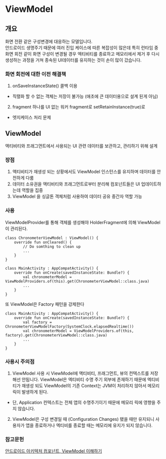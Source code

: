 # ViewModel 
## 개요
화면 전환 같은 구성변경에 대응하는 모델입니다. <br>
안드로이드 생명주기 때문에 여러 진입 케이스에 따른 복잡성이 많은데 특히 런타임 중 화면 회전 같이 화면 구성이 변경될 경우 엑티비티를 종료하고 메모리에서 제거 후 다시 생성하는 과정을 거쳐 종속된 UI데이터를 유지하는 것이 손이 많이 갔습니다. <br>

### 화면 회전에 대한 이전 해결책 
1. onSaveInstanceState() 콜백 이용
 - 직렬화 할 수 없는 객체는 저장이 불가능 (애초에 큰 데이터용으로 설계 된게 아님)
2. fragment 하나를 UI 없는 워커 fragment로 setRetainInstance(true)로 
 - 엣지케이스 처리 문제

## ViewModel 
 
액티비티와 프래그먼트에서 사용되는 UI 관련 데이터를 보관하고, 관리하기 위해 설계<br>

### 장점
1. 액티비티가 재생성 되는 상황에서도 ViewModel 인스턴스를 유지하며 데이터를 안전하게 다룸
2. 데이터 소유권을 액티비티와 프래그먼트로부터 분리해 컴포넌트들은 UI 업데이트하는데 역할을 집중 
3. ViewModel 을 싱글톤 객체처럼 사용하여 데이터 공유 중간자 역할 가능

### 사용
ViewModelProvider를 통해 객체를 생성해야 HolderFragment에 의해 ViewModel이 관리된다. 
```
class ChronometerViewModel : ViewModel() {
    override fun onCleared() {
        // Do somthing to clean up
        ...
    }
}
```
```
class MainActivity : AppCompatActivity() {
    override fun onCreate(savedInstanceState: Bundle?) {        
        val chronometerModel = ViewModelProviders.of(this).get(ChronometerViewModel::class.java)
        ...
    }
}
``` 
또 ViewModel은 Factory 패턴을 강제한다
```
class MainActivity : AppCompatActivity() {
    override fun onCreate(savedInstanceState: Bundle?) {
        val factory = ChronometerViewModelFactory(SystemClock.elapsedRealtime())
        val chronometerModel = ViewModelProviders.of(this, factory).get(ChronometerViewModel::class.java)
        ...
    }
}
```
### 사용시 주의점 
1. ViewModel 사용 시 ViewModel에 액티비티, 프래그먼트, 뷰의 컨텍스트를 저장해선 안됩니다. ViewModel은 엑티비티 수명 주기 외부에 존재하기 때문에 엑티비티가 재생성 되도 ViewModel의 기존 Context는 JVM이 처리하지 않아서 메모리 릭이 발생하게 된다. 
 - 단, Application 컨텍스트는 전체 앱의 수명주기이기 때문에 메모리 릭에 영향을 주지 않습니다. 
2. ViewModel은 구성 변경일 때 (Configuration Changes) 됐을 때만 유지되니 사용자가 앱을 종료하거나 엑티비를 종료할 때는 메모리에 유지가 되지 않습니다. 

### 참고문헌 
[안드로이드 아키텍처 컴포넌트, ViewModel 이해하기](https://medium.com/@jungil.han/%EC%95%84%ED%82%A4%ED%85%8D%EC%B2%98-%EC%BB%B4%ED%8F%AC%EB%84%8C%ED%8A%B8-viewmodel-%EC%9D%B4%ED%95%B4%ED%95%98%EA%B8%B0-2e4d136d28d2)